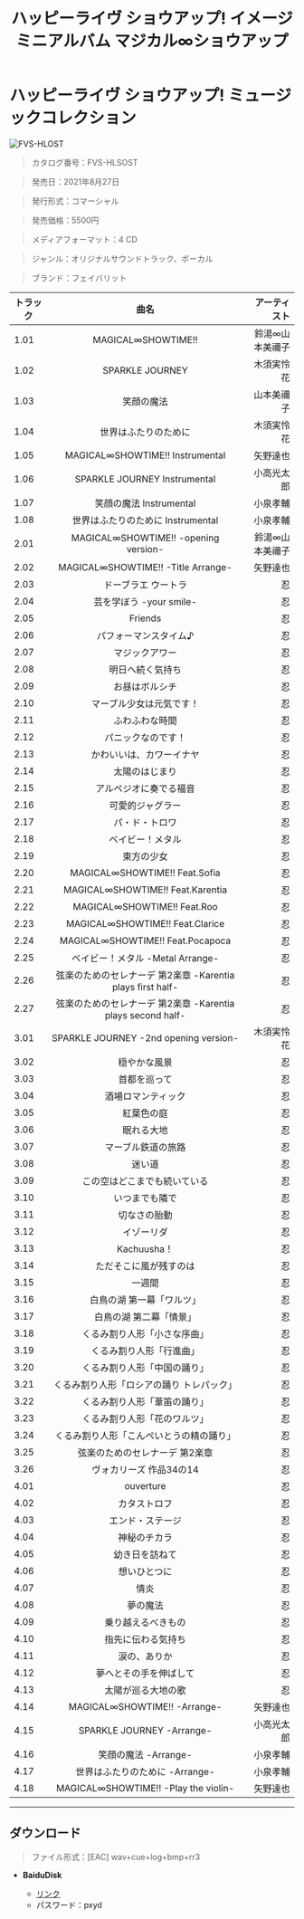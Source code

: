﻿---
layout: mypost
title: ハッピーライヴ ショウアップ! イメージミニアルバム マジカル∞ショウアップ
categories: [フェイバリット]
---

# ハッピーライヴ ショウアップ! ミュージックコレクション

![FVS-HLOST](FVS-HLOST-Cover.jpg)

> カタログ番号：FVS-HLSOST

> 発売日：2021年8月27日

> 発行形式：コマーシャル

> 発売価格：5500円

> メディアフォーマット：4 CD

> ジャンル：オリジナルサウンドトラック、ボーカル

> ブランド：フェイバリット

| トラック | 曲名 | アーティスト |
| ------| :-----------: | -----: |
| 1.01 | MAGICAL∞SHOWTIME!!                | 鈴湯∞山本美禰子 |
| 1.02 | SPARKLE JOURNEY                   | 木須実怜花      |
| 1.03 | 笑顔の魔法                        | 山本美禰子      |
| 1.04 | 世界はふたりのために              | 木須実怜花      |
| 1.05 | MAGICAL∞SHOWTIME!! Instrumental   | 矢野達也        |
| 1.06 | SPARKLE JOURNEY Instrumental      | 小高光太郎      |
| 1.07 | 笑顔の魔法 Instrumental           | 小泉孝輔        |
| 1.08 | 世界はふたりのために Instrumental | 小泉孝輔        |
| 2.01 | MAGICAL∞SHOWTIME!! -opening version-                        | 鈴湯∞山本美禰子 |
| 2.02 | MAGICAL∞SHOWTIME!! -Title Arrange-                          | 矢野達也        |
| 2.03 | ドーブラエ ウートラ                                         | 忍              |
| 2.04 | 芸を学ぼう -your smile-                                     | 忍              |
| 2.05 | Friends                                                     | 忍              |
| 2.06 | パフォーマンスタイム♪                                       | 忍              |
| 2.07 | マジックアワー                                              | 忍              |
| 2.08 | 明日へ続く気持ち                                            | 忍              |
| 2.09 | お昼はボルシチ                                              | 忍              |
| 2.10 | マーブル少女は元気です！                                    | 忍              |
| 2.11 | ふわふわな時間                                              | 忍              |
| 2.12 | パニックなのです！                                          | 忍              |
| 2.13 | かわいいは、カワーイナヤ                                    | 忍              |
| 2.14 | 太陽のはじまり                                              | 忍              |
| 2.15 | アルペジオに奏でる福音                                      | 忍              |
| 2.16 | 可愛的ジャグラー                                            | 忍              |
| 2.17 | パ・ド・トロワ                                              | 忍              |
| 2.18 | ベイビー！メタル                                            | 忍              |
| 2.19 | 東方の少女                                                  | 忍              |
| 2.20 | MAGICAL∞SHOWTIME!! Feat.Sofia                               | 忍              |
| 2.21 | MAGICAL∞SHOWTIME!! Feat.Karentia                            | 忍              |
| 2.22 | MAGICAL∞SHOWTIME!! Feat.Roo                                 | 忍              |
| 2.23 | MAGICAL∞SHOWTIME!! Feat.Clarice                             | 忍              |
| 2.24 | MAGICAL∞SHOWTIME!! Feat.Pocapoca                            | 忍              |
| 2.25 | ベイビー！メタル -Metal Arrange-                            | 忍              |
| 2.26 | 弦楽のためのセレナーデ 第2楽章 -Karentia plays first half-  | 忍              |
| 2.27 | 弦楽のためのセレナーデ 第2楽章 -Karentia plays second half- | 忍              |
| 3.01 | SPARKLE JOURNEY -2nd opening version-     | 木須実怜花 |
| 3.02 | 穏やかな風景                              | 忍         |
| 3.03 | 首都を巡って                              | 忍         |
| 3.04 | 酒場ロマンティック                        | 忍         |
| 3.05 | 紅葉色の庭                                | 忍         |
| 3.06 | 眠れる大地                                | 忍         |
| 3.07 | マーブル鉄道の旅路                        | 忍         |
| 3.08 | 迷い道                                    | 忍         |
| 3.09 | この空はどこまでも続いている              | 忍         |
| 3.10 | いつまでも隣で                            | 忍         |
| 3.11 | 切なさの胎動                              | 忍         |
| 3.12 | イゾーリダ                                | 忍         |
| 3.13 | Kachuusha！                               | 忍         |
| 3.14 | ただそこに風が残すのは                    | 忍         |
| 3.15 | 一週間                                    | 忍         |
| 3.16 | 白鳥の湖 第一幕「ワルツ」                 | 忍         |
| 3.17 | 白鳥の湖 第二幕「情景」                   | 忍         |
| 3.18 | くるみ割り人形「小さな序曲」              | 忍         |
| 3.19 | くるみ割り人形「行進曲」                  | 忍         |
| 3.20 | くるみ割り人形「中国の踊り」              | 忍         |
| 3.21 | くるみ割り人形「ロシアの踊り トレパック」 | 忍         |
| 3.22 | くるみ割り人形「葦笛の踊り」              | 忍         |
| 3.23 | くるみ割り人形「花のワルツ」              | 忍         |
| 3.24 | くるみ割り人形「こんぺいとうの精の踊り」  | 忍         |
| 3.25 | 弦楽のためのセレナーデ 第2楽章            | 忍         |
| 3.26 | ヴォカリーズ 作品34の14                   | 忍         |
| 4.01 | ouverture                            | 忍         |
| 4.02 | カタストロフ                         | 忍         |
| 4.03 | エンド・ステージ                     | 忍         |
| 4.04 | 神秘のチカラ                         | 忍         |
| 4.05 | 幼き日を訪ねて                       | 忍         |
| 4.06 | 想いひとつに                         | 忍         |
| 4.07 | 情炎                                 | 忍         |
| 4.08 | 夢の魔法                             | 忍         |
| 4.09 | 乗り越えるべきもの                   | 忍         |
| 4.10 | 指先に伝わる気持ち                   | 忍         |
| 4.11 | 涙の、ありか                         | 忍         |
| 4.12 | 夢へとその手を伸ばして               | 忍         |
| 4.13 | 太陽が巡る大地の歌                   | 忍         |
| 4.14 | MAGICAL∞SHOWTIME!! -Arrange-         | 矢野達也   |
| 4.15 | SPARKLE JOURNEY -Arrange-            | 小高光太郎 |
| 4.16 | 笑顔の魔法 -Arrange-                 | 小泉孝輔   |
| 4.17 | 世界はふたりのために -Arrange-       | 小泉孝輔   |
| 4.18 | MAGICAL∞SHOWTIME!! -Play the violin- | 矢野達也   |




---
## ダウンロード
> ファイル形式：[EAC] wav+cue+log+bmp+rr3

  - **BaiduDisk**

    - [リンク](https://pan.baidu.com/s/1SnD_V6byYKAnhEcsuStkCg)
    - パスワード：pxyd

